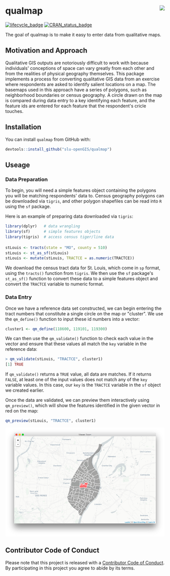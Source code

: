 <!-- README.md is generated from README.Rmd. Please edit that file -->
qualmap <img src="https://slu-dss.github.io/img/gisLogoSm.png" align="right" />
===============================================================================

[![lifecycle\_badge](https://img.shields.io/badge/lifecycle-experimental-orange.svg)](https://github.com/slu-openGIS/qualmap) [![CRAN\_status\_badge](http://www.r-pkg.org/badges/version/gateway)](https://cran.r-project.org/package=gateway)

The goal of qualmap is to make it easy to enter data from qualitative maps.

Motivation and Approach
-----------------------

Qualitative GIS outputs are notoriously difficult to work with because individuals' conceptions of space can vary greatly from each other and from the realities of physical geography themselves. This package implements a process for converting qualitative GIS data from an exercise where respondents are asked to identify salient locations on a map. The basemaps used in this approach have a series of polygons, such as neighborhood boundaries or census geography. A circle drawn on the map is compared during data entry to a key identifying each feature, and the feature ids are entered for each feature that the respondent's cricle touches.

Installation
------------

You can install `qualmap` from GitHub with:

``` r
devtools::install_github("slu-openGIS/qualmap")
```

Useage
------

### Data Preparation

To begin, you will need a simple features object containing the polygons you will be matching respondents' data to. Census geography polygons can be downloaded via `tigris`, and other polygon shapefiles can be read into `R` using the `sf` package.

Here is an example of preparing data downloaded via `tigris`:

``` r
library(dplyr)   # data wrangling
library(sf)      # simple features objects
library(tigris)  # access census tiger/line data

stLouis <- tracts(state = "MO", county = 510)
stLouis <- st_as_sf(stLouis)
stLouis <- mutate(stLouis, TRACTCE = as.numeric(TRACTCE))
```

We download the census tract data for St. Louis, which come in `sp` format, using the `tracts()` function from `tigris`. We then use the `sf` package's `st_as_sf()` function to convert these data to a simple features object and convert the `TRACTCE` variable to numeric format.

### Data Entry

Once we have a reference data set constructed, we can begin entering the tract numbers that constitute a single circle on the map or "cluster". We use the `qm_define()` function to input these id numbers into a vector:

``` r
cluster1 <- qm_define(118600, 119101, 119300)
```

We can then use the `qm_validate()` function to check each value in the vector and ensure that these values all match the `key` variable in the reference data:

``` r
> qm_validate(stLouis, "TRACTCE", cluster1)
[1] TRUE
```

If `qm_validate()` returns a `TRUE` value, all data are matches. If it returns `FALSE`, at least one of the input values does not match any of the `key` variable values. In this case, our `key` is the `TRACTCE` variable in the `sf` object we created earlier.

Once the data are validated, we can preview them interactively using `qm_preview()`, which will show the features identified in the given vector in red on the map:

``` r
qm_preview(stLouis, "TRACTCE", cluster1)
```

![](/man/figures/previewMap.png)

Contributor Code of Conduct
---------------------------

Please note that this project is released with a [Contributor Code of Conduct](CONDUCT.md). By participating in this project you agree to abide by its terms.
